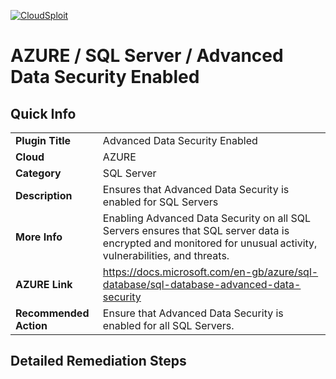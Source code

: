 [![CloudSploit](https://cloudsploit.com/img/logo-new-big-text-100.png "CloudSploit")](https://cloudsploit.com)

# AZURE / SQL Server / Advanced Data Security Enabled

## Quick Info

| | |
|-|-|
| **Plugin Title** | Advanced Data Security Enabled |
| **Cloud** | AZURE |
| **Category** | SQL Server |
| **Description** | Ensures that Advanced Data Security is enabled for SQL Servers |
| **More Info** | Enabling Advanced Data Security on all SQL Servers ensures that SQL server data is encrypted and monitored for unusual activity, vulnerabilities, and threats. |
| **AZURE Link** | https://docs.microsoft.com/en-gb/azure/sql-database/sql-database-advanced-data-security |
| **Recommended Action** | Ensure that Advanced Data Security is enabled for all SQL Servers. |

## Detailed Remediation Steps

